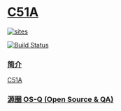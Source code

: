 ﻿# [C51A](https://github.com/OS-Q/C51A)

[![sites](http://182.61.61.133/link/resources/OSQ.png)](http://www.OS-Q.com)

[![Build Status](https://github.com/OS-Q/C51A/workflows/CI/badge.svg)](https://github.com/OS-Q/C51A/actions/workflows/CI.yml)

### [简介](https://github.com/OS-Q/C51A/wiki)

[C51A](https://github.com/OS-Q/C51A)

### [源圈 OS-Q (Open Source & QA) ](http://www.OS-Q.com)
